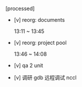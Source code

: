 [processed]

* [v] reorg: documents

    13:11 ~ 13:45

* [v] reorg: project pool

    13:46 ~ 14:08

* [v] qa 2 unit

* [v] 调研 gdb 远程调试 nccl
